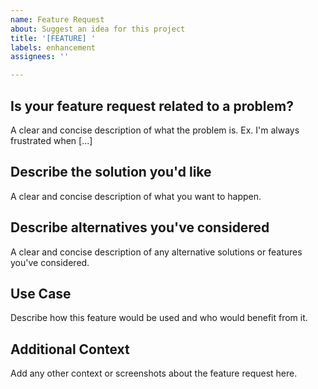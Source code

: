 ```yaml
---
name: Feature Request
about: Suggest an idea for this project
title: '[FEATURE] '
labels: enhancement
assignees: ''

---
```


## Is your feature request related to a problem?
A clear and concise description of what the problem is. Ex. I'm always frustrated when [...]

## Describe the solution you'd like
A clear and concise description of what you want to happen.

## Describe alternatives you've considered
A clear and concise description of any alternative solutions or features you've considered.

## Use Case
Describe how this feature would be used and who would benefit from it.

## Additional Context
Add any other context or screenshots about the feature request here.